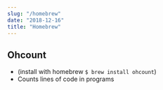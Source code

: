 ```yaml
---
slug: "/homebrew"
date: "2018-12-16"
title: "Homebrew"
---
```


## Ohcount
* (install with homebrew `$ brew install ohcount`)
* Counts lines of code in programs
